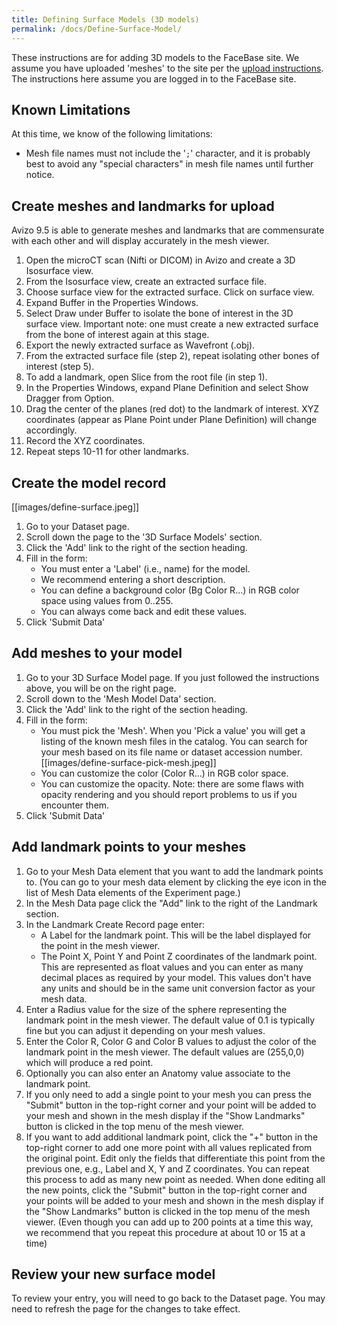 ```yaml
---
title: Defining Surface Models (3D models)
permalink: /docs/Define-Surface-Model/
---
```


These instructions are for adding 3D models to the FaceBase site. We assume
you have uploaded 'meshes' to the site per the [upload instructions](../Upload-Files).
The instructions here assume you are logged in to the FaceBase site.

## Known Limitations

At this time, we know of the following limitations:

- Mesh file names must not include the '`;`' character, and it is probably best to avoid
any "special characters" in mesh file names until further notice.

## Create meshes and landmarks for upload

Avizo 9.5 is able to generate meshes and landmarks that are commensurate with each other and will display accurately in the mesh viewer.

1. Open the microCT scan (Nifti or DICOM) in Avizo and create a 3D Isosurface view.
2. From the Isosurface view, create an extracted surface file.
3. Choose surface view for the extracted surface. Click on surface view.
4. Expand Buffer in the Properties Windows.
5. Select Draw under Buffer to isolate the bone of interest in the 3D surface view. Important note: one must create a new extracted surface from the bone of interest again at this stage.
6. Export the newly extracted surface as Wavefront (.obj).
7. From the extracted surface file (step 2), repeat isolating other bones of interest (step 5).
8. To add a landmark, open Slice from the root file (in step 1).
9. In the Properties Windows, expand Plane Definition and select Show Dragger from Option.
10. Drag the center of the planes (red dot) to the landmark of interest. XYZ coordinates (appear as Plane Point under Plane Definition) will change accordingly.
11. Record the XYZ coordinates.
12. Repeat steps 10-11 for other landmarks.

## Create the model record

[[images/define-surface.jpeg]]

1. Go to your Dataset page.
2. Scroll down the page to the '3D Surface Models' section.
3. Click the 'Add' link to the right of the section heading.
4. Fill in the form:
    - You must enter a 'Label' (i.e., name) for the model.
    - We recommend entering a short description.
    - You can define a background color (Bg Color R...) in RGB color space using
      values from 0..255.
    - You can always come back and edit these values.
5. Click 'Submit Data'

## Add meshes to your model

1. Go to your 3D Surface Model page. If you just followed the instructions
    above, you will be on the right page.
2. Scroll down to the 'Mesh Model Data' section.
3. Click the 'Add' link to the right of the section heading.
4. Fill in the form:
    - You must pick the 'Mesh'. When you 'Pick a value' you will get a listing
      of the known mesh files in the catalog. You can search for your mesh based
      on its file name or dataset accession number.
      [[images/define-surface-pick-mesh.jpeg]]
    - You can customize the color (Color R...) in RGB color space.
    - You can customize the opacity. Note: there are some flaws with opacity
      rendering and you should report problems to us if you encounter them.
5. Click 'Submit Data'

## Add landmark points to your meshes

1. Go to your Mesh Data element that you want to add the landmark points to. (You can go to your mesh data element by clicking the eye icon in the list of Mesh Data elements of the Experiment page.)
2. In the Mesh Data page click the "Add" link to the right of the Landmark section.
3. In the Landmark Create Record page enter:
     - A Label for the landmark point. This will be the label displayed for the point in the mesh viewer.
     - The Point X, Point Y and Point Z coordinates of the landmark point. This are represented as float values and you can enter as many decimal places as required by your model. This values don't have any units and should be in the same unit conversion factor as your mesh data.
4. Enter a Radius value for the size of the sphere representing the landmark point in the mesh viewer. The default value of 0.1 is typically fine but you can adjust it depending on your mesh values.
5. Enter the Color R, Color G and Color B values to adjust the color of the landmark point in the mesh viewer. The default values are (255,0,0) which will produce a red point.
6. Optionally you can also enter an Anatomy value associate to the landmark point.
7. If you only need to add a single point to your mesh you can press the "Submit" button in the top-right corner and your point will be added to your mesh and shown in the mesh display if the "Show Landmarks" button is clicked in the top menu of the mesh viewer.
8. If you want to add additional landmark point, click the "+" button in the top-right corner to add one more point with all values replicated from the original point. Edit only the fields that differentiate this point from the previous one, e.g., Label and X, Y and Z coordinates. You can repeat this process to add as many new point as needed. When done editing all the new points, click the "Submit" button in the top-right corner and your points will be added to your mesh and shown in the mesh display if the "Show Landmarks" button is clicked in the top menu of the mesh viewer. (Even though you can add up to 200 points at a time this way, we recommend that you repeat this procedure at about 10 or 15 at a time)

## Review your new surface model

To review your entry, you will need to go back to the Dataset page. You may
need to refresh the page for the changes to take effect.
